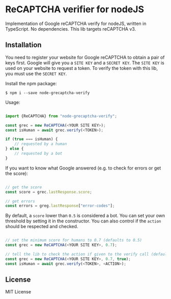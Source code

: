 # ReCAPTCHA verifier for nodeJS

Implementation of Google reCAPTCHA verify for nodeJS, written in TypeScript. No dependencies.
This lib targets reCAPTCHA v3.

## Installation

You need to register your website for Google reCAPTCHA to obtain a pair of keys first.
Google will give you a `SITE KEY` and a `SECRET KEY`. The `SITE KEY` is used on your website to 
request a token. To verify the token with this lib, you must use the `SECRET KEY`. 

Install the npm package:

```
$ npm i --save node-grecaptcha-verify
```


Usage:

```typescript

import {ReCAPTCHA} from "node-grecaptcha-verify";

const grec = new ReCAPTCHA(<YOUR SITE KEY>);
const isHuman = await grec.verify(<TOKEN>);

if (true === isHuman) {
    // requested by a human
} else {
    // requested by a bot
}

```

If you want to know what Google answered (e.g. to check for errors or get the score):

```typescript

// get the score
const score = grec.lastResponse.score;

// get errors
const errors = greg.lastResponse["error-codes"];


```

By default, a `score` lower than `0.5` is considered a bot. You can set your own threshold by
setting it in the constructor. You can also control if the `action` should be respected and checked.

```typescript

// set the minimum score for humans to 0.7 (defaults to 0.5)
const grec = new ReCAPTCHA(<YOUR SITE KEY>, 0.7);

// tell the lib to check the action if given to the verify call (defaults to false)
const grec = new ReCAPTCHA(<YOUR SITE KEY>, 0.7, true);
const isHuman = await grec.verify(<TOKEN>, <ACTION>);

```

## License

MIT License
